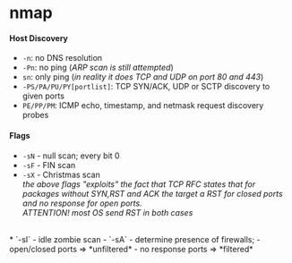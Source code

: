 # nmap
#### Host Discovery
* `-n`: no DNS resolution
* `-Pn`: no ping (_ARP scan is still attempted_)
* `sn`: only ping (_in reality it does TCP and UDP on port 80 and 443_)
* `-PS/PA/PU/PY[portlist]`: TCP SYN/ACK, UDP or SCTP discovery to given ports
* `PE/PP/PM`: ICMP echo, timestamp, and netmask request discovery probes

#### Flags
* `-sN` - null scan; every bit 0
* `-sF` - FIN scan
* `-sX` - Christmas scan
<br>_the above flags "exploits" the fact that TCP RFC states that for packages without *SYN*,*RST* and *ACK* the target a *RST* for *closed* ports and *no response* for *open* ports._
<br>_ATTENTION! most OS send *RST in both cases*_
<br>
* `-sI` - idle zombie scan
- `-sA` - determine presence of firewalls;
  - open/closed ports => *unfiltered*
  - no response ports => *filtered*


